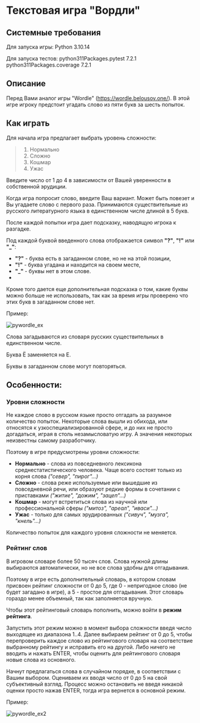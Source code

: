 # Текстовая игра "Вордли"

## Системные требования

Для запуска игры:
    Python 3.10.14

Для запуска тестов:
    python311Packages.pytest 7.2.1
    python311Packages.coverage 7.2.1

## Описание


Перед Вами аналог игры "Wordle" (https://wordle.belousov.one/).
В этой игре игроку предстоит угадать слово из пяти букв за шесть попыток.

## Как играть

Для начала игра предлагает выбрать уровень сложности:

>1. Нормально
>2. Сложно
>3. Кошмар
>4. Ужас


Введите число от 1 до 4 в зависимости от Вашей уверенности в собственной эрудиции.


Когда игра попросит слово, введите Ваш вариант. Может быть повезет и Вы угадаете слово с первого раза. Принимаются существительные из русского литературного языка в единственном числе длиной в 5 букв.


После каждой попытки игра дает подсказку, наводящую игрока к разгадке.

Под каждой буквой введенного слова отображается символ __"?"__, __"!"__ или __"_"__:
- __"?"__ - буква есть в загаданном слове, но не на этой позиции,
- __"!"__ - буква угадана и находится на своем месте,
- __"_"__ - буквы нет в этом слове.
- 
Кроме того дается еще дополнительная подсказка о том, какие буквы можно больше не использовать, так как за время игры проверено что этих букв в загаданном слове нет.

Пример:

![pywordle_ex](https://github.com/PyDevIll/pyWordle/assets/169006885/e477f0a9-0b2b-46a6-9f34-525676ef656f)

Слова загадываются из словаря русских существительных в единственном числе.

Буква Ё заменяется на Е.

Буквы в загаданном слове могут повторяться.



## Особенности:

### Уровни сложности

Не каждое слово в русском языке просто отгадать за разумное количество попыток. Некоторые слова вышли из обихода, или относятся к узкоспециализированной сфере, и до них не просто догадаться, играя в столь незамысловатую игру. А значения некоторых неизвестны самому разработчику.

Поэтому в игре предусмотрены уровни сложности:
 - __Нормально__ - слова из повседневного лексикона среднестатистического человека. Чаще всего состоят только из корня слова _("север", "пирог"...)_
 - __Сложно__ - слова реже используемые или вышедшие из повседневной речи, или образуют редкие формы в сочетании с приставками _("житие", "дожим", "зацеп"...)_
 - __Кошмар__ - могут встретиться слова из научной или профессиональной сферы _("митоз", "ареал", "иваси"...)_
 - __Ужас__ - только для самых эрудированных _("сивуч", "музга", "кнель"...)_

Количество попыток для каждого уровня сложности не меняется.

### Рейтинг слов

В игровом словаре более 50 тысяч слов. Слова нужной длины выбираются автоматически, но не все слова удобны для отгадывания.

Поэтому в игре есть дополнительный словарь, в котором словам присвоен рейтинг сложности от 0 до 5, где 0 - непригодное слово (не будет загадано в игре), а 5 - простое для отгадывания.
Этот словарь гораздо менее объемный, так как заполняется вручную.

Чтобы этот рейтинговый словарь пополнить, можно войти в __режим рейтинга__.

Запустить этот режим можно в момент выбора сложности введя число выходящее из диапазона 1..4. Далее выбираем рейтинг от 0 до 5, чтобы перепроверить каждое слово из рейтингового словаря на соответствие выбранному рейтингу и исправить его на другой.
Либо ничего не вводить и нажать ENTER, чтобы оценить для рейтингового словаря новые слова из основного.

Начнут предлагаться слова в случайном порядке, в соответствии с Вашим выбором. Оцениваем их вводя число от 0 до 5 на свой субъективный взгляд. Процесс можно остановить не введя никакой оценки просто нажав ENTER, тогда игра вернется в основной режим.

Пример:

![pywordle_ex2](https://github.com/PyDevIll/pyWordle/assets/169006885/b203627b-f383-45ef-a4d0-1334664ffe52)



